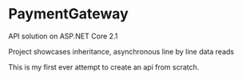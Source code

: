 # PaymentGateway
API solution on ASP.NET Core 2.1

Project showcases inheritance, asynchronous line by line data reads

This is my first ever attempt to create an api from scratch.
